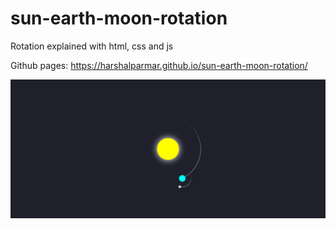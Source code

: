 # sun-earth-moon-rotation

Rotation explained with html, css and js

Github pages: https://harshalparmar.github.io/sun-earth-moon-rotation/

![alt text](https://raw.githubusercontent.com/harshalparmar/sun-earth-moon-rotation/main/sun-earth-moon-rotation-img.png)
